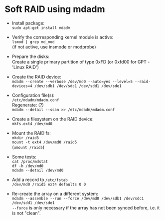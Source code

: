 Soft RAID using mdadm
=====================

* Install package:  
 `sudo apt-get install mdadm`

* Verify the corresponding kernel module is active:  
`lsmod | grep md_mod`  
(if not active, use insmode or modprobe)

* Prepare the disks:  
Create a single primary partition of type 0xFD (or 0xfd00 for GPT - 'Linux RAID')

* Create the RAID device:  
`mdadm --create --verbose /dev/md0 --auto=yes --level=5 --raid-devices=4 /dev/sdb1 /dev/sdc1 /dev/sdd1 /dev/sde1`

* Configuration file(s):  
`/etc/mdadm/mdadm.conf`  
Regenerate: (?)  
`mdadm --detail --scan >> /etc/mdadm/mdadm.conf`

* Create a filesystem on the RAID device:  
`mkfs.ext4 /dev/md0`

* Mount the RAID fs:  
`mkdir /raid5`  
`mount -t ext4 /dev/md0 /raid5`  
(`umount /raid5`)

* Some tests:  
`cat /proc/mdstat`  
`df -h /dev/md0`  
`mdadm --detail /dev/md0`

* Add a record to `/etc/fstab`  
`/dev/md0 /raid5 ext4 defaults 0 0`

* Re-create the array on a different system:  
`mdadm --assemble --run --force /dev/md0 /dev/sdb1 /dev/sdc1 /dev/sdd1 /dev/sde1`  
`--force` is only necessary if the array has not been synced before, i.e. it is not "clean".
